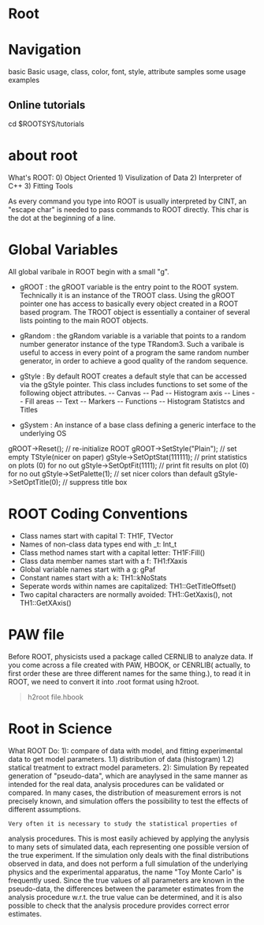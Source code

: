 # Root

# Navigation
basic	    Basic usage, class, color, font, style, attribute
samples	    some usage examples

## Online tutorials
cd $ROOTSYS/tutorials

# about root
What's ROOT:
    0) Object Oriented
    1) Visulization of Data
    2) Interpreter of C++
    3) Fitting Tools 

As every command you type into ROOT is usually interpreted by CINT,
an "escape char" is needed to pass commands to ROOT directly. This 
char is the dot at the beginning of a line.


# Global Variables
All global varibale in ROOT begin with a small "g". 
* gROOT : the gROOT variable is the entry point to the ROOT system. 
Technically it is an instance of the TROOT class. Using the gROOT 
pointer one has access to basically every object created in a ROOT
based program. The TROOT object is essentially a container of several
lists pointing to the main ROOT objects.

* gRandom : the gRandom variable is a variable that points to a random
number generator instance of the type TRandom3. Such a varibale is 
useful to access in every point of a program the same random number
generator, in order to achieve a good quality of the random sequence.

* gStyle : By default ROOT creates a default style that can be 
accessed via the gStyle pointer. This class includes functions to set
some of the following object attributes.
    -- Canvas
    -- Pad
    -- Histogram axis
    -- Lines
    -- Fill areas
    -- Text
    -- Markers
    -- Functions
    -- Histogram Statistcs and Titles

* gSystem : An instance of a base class defining a generic interface
to the underlying OS




gROOT->Reset(); // re-initialize ROOT
gROOT->SetStyle("Plain");   // set empty TStyle(nicer on paper)
gStyle->SetOptStat(111111); // print statistics on plots (0) for no out
gStyle->SetOptFit(1111);    // print fit results on plot (0) for no out
gStyle->SetPalette(1);	    // set nicer colors than default
gStyle->SetOptTitle(0);	    // suppress title box

# ROOT Coding Conventions
* Class names start with capital T: TH1F, TVector
* Names of non-class data types end with _t: Int_t
* Class method names start with a capital letter: TH1F:Fill()
* Class data member names start with a f: TH1:fXaxis
* Global variable names start with a g: gPaf
* Constant names start with a k: TH1::kNoStats
* Seperate words within names are capitalized: TH1::GetTitleOffset()
* Two capital characters are normally avoided: TH1::GetXaxis(), not TH1::GetXAxis()

# PAW file
Before ROOT, physicists used a package called CERNLIB to analyze data.
If you come across a file created with PAW, HBOOK, or CENRLIB( 
actually, to first order these are three different names for the same
thing.), to read it in ROOT, we need to convert it into .root format
using h2root.
> h2root file.hbook


# Root in Science
What ROOT Do:
    1): compare of data with model, and fitting experimental data to get
model parameters.
	1.1) distribution of data (histogram)
	1.2) statical treatment to extract model parameters.
    2): Simulation
    By repeated generation of "pseudo-data", which are anaylysed in 
the same manner as intended for the real data, analysis procedures 
can be validated or compared. In many cases, the distribution of 
measurement errors is not precisely known, and simulation offers the 
possibility to test the effects of different assumptions.
	
    Very often it is necessary to study the statistical properties of
analysis procedures. This is most easily achieved by applying the 
anylysis to many sets of simulated data, each representing one possible
version of the true experiment. If the simulation only deals with the
final distributions observed in data, and does not perform a full
simulation of the underlying physics and the experimental apparatus,
the name "Toy Monte Carlo" is frequently used. Since the true values 
of all parameters are known in the pseudo-data, the differences 
between the parameter estimates from the analysis procedure w.r.t. 
the true value can be determined, and it is also possible to check that
the analysis procedure provides correct error estimates.


